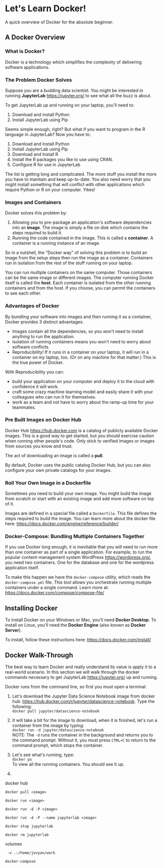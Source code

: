 # Let's Learn Docker!

A quick overview of Docker for the absolute beginner.

## A Docker Overview

### What is Docker?

Docker is a technology which simplifies the complexity of delivering software applications.

### The Problem Docker Solves

Suppose you are a budding data scientist. You might be interested in running **JupyterLab** https://jupyter.org/ to see what all the buzz is about.

To get JupyterLab up and running on your laptop, you'll need to:

1) Download and install Python
2) Install JupyterLab using Pip

Seems simple enough, right? But what if you want to program in the R language in JupyterLab? Now you have to:

1) Download and Install Python
2) Install JupyterLab using Pip
3) Download and Install R
4) Install the R packages you like to use using CRAN.
5) Configure R for use in JupyterLab

The list is getting long and complicated. The more stuff you install the more you have to maintain and keep up-to-date. You also need worry that you might install something that will conflict with other applications which require Python or R on your computer. Yikes!

### Images and Containers

Docker solves this problem by:

1) Allowing you to pre-package an application's software dependencies into an **image**. The image is simply a file on disk which contains the steps required to build it.
2) Running the code contained in the image. This is called a **container**. A container is a running instance of an image.

So in a nutshell, the "Docker way" of solving this problem is to build an image from the setup steps then run the image as a container. Containers run in isolation from the rest of the stuff running on your laptop.

You can run multiple containers on the same computer. Those containers can be the same image or different images. The computer running Docker itself is called the **host**. Each container is isolated from the other running containers and from the host. If you choose, you can permit the containers to see each other.

### Advantages of Docker

By bundling your software into images and then running it as a container, Docker provides 3 distinct advantages:

- Images contain all the dependencies, so you won't need to install anything to run the application.
- Isolation of running containers means you won't need to worry about software conflicts.
- Reproducibility! If it runs in a container on *your* laptop, it will run in a container on *my* laptop, too. (Or on any machine for that matter.) This is the true power of Docker.

With Reproducibility you can:

- build your application on your computer and deploy it to the cloud with confidence it will work.
- craft some crazy machine learning model and easily share it with your colleagues who can run it for themselves.
- work as a team and not have to worry about the ramp-up time for your teammates.

### Pre Built Images on Docker Hub

Docker Hub https://hub.docker.com is a catalog of publicly available Docker images. This is a good way to get started, but you should exercise caution when running other people's code. Only stick to verified images or images from sources you know and trust.

The act of downloading an image is called a **pull**.

By default, Docker uses the public catalog Docker Hub, but you can also configure your own private catalogs for your images.

### Roll Your Own Image in a Dockerfile

Sometimes you need to build your own image. You might build the image from scratch or start with an existing image and add more software on top of it. 

Images are defined in a special file called a `Dockerfile`. This file defines the steps required to build the image. You can learn more about the docker file here: https://docs.docker.com/engine/reference/builder/ 

### Docker-Compose: Bundling Multiple Containers Together

If you use Docker long enough, it is inevitable that you will need to run more than one container as part of a single application. For example, to run the popular content-management system WordPress https://wordpress.org/, you need two containers. One for the database and one for the wordpress application itself.

To make this happen we have the `docker-compose` utility, which reads the `docker-compose.yml` file. This tool allows you orchestrate running multiple containers under a single command. Learn more at: https://docs.docker.com/compose/compose-file/ 

## Installing Docker

To install Docker on your Windows or Mac, you'll need **Docker Desktop**. To install on Linux, you'll need the **Docker Engine** (also known as **Docker Server**). 

To install, follow these instructions here: https://docs.docker.com/install/ 

## Docker Walk-Through

The best way to learn Docker and really understand its value is apply it to a real-world scenario. In this section we will walk through the docker commands necessary to get JupyterLab https://jupyter.org/  up and running.

Docker runs from the command line, so first you must open a terminal.

1. Let's download the Jupyter Data Science Notebook image from docker hub: https://hub.docker.com/r/jupyter/datascience-notebook. Type the following:   
`docker pull jupyter/datascience-notebook`

2. It will take a bit for the image to download, when it is finished, let's run a container from the image by typing:  
`docker run -d jupyter/datascience-notebook`  
NOTE: The `-d` runs the container in the background and returns you to the command prompt. Without it, you must press `CTRL+C` to return to the command prompt, which stops the container.

3. Let's see what's running, type:  
`docker ps`  
To view all the running containers. You should see it up.

4. 


docker hub

`docker pull <image>`

`docker run <image>`

`docker run -d -P <image>`

`docker run -d -P --name jupyterlab <image>`

`docker stop jupyterlab`

`docker rm jupyterlab`

volumes

` -v .:/home/jovyan/work`

`docker-compose`

